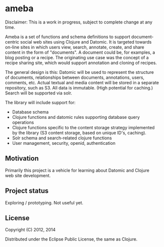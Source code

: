 # ameba

Disclaimer: This is a work in progress, subject to complete change at any time. 

Ameba is a set of functions and schema definitions to support
document-centric social web sites using Clojure and Datomic. It is
targeted towards on-line sites in which users view, search, annotate,
create, and share content in the form of "documents". A document could
be, for examples, a blog posting or a recipe. The originating use case
was the concept of a recipe sharing site, which would support
annotation and cloning of recipes.

The general design is this: Datomic will be used to represent the
structure of documents, relationships between documents, annotations,
users, comments, etc. Actual textual and media content will be stored
in a separate repository, such as S3. All data is immutable. (High
potential for caching.) Search will be supported via solr.

The library will include support for:

* Database schema
* Clojure functions and datomic rules supporting database query operations
* Clojure functions specific to the content storage strategy implemented by the library (S3 content storage, based on unique ID's, caching). 
* Solr schema and search-related clojure functions
* User management, security, openid, authentication

## Motivation

Primarily this project is a vehicle for learning about Datomic and Clojure web site development. 

## Project status

Exploring / prototyping. Not useful yet.

## License

Copyright (C) 2012, 2014

Distributed under the Eclipse Public License, the same as Clojure.
